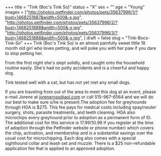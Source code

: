 +++
title = "Tink (Boc's Tink So)"
status = "X"
sex = ""
age = "Young"
images = ["http://photos.petfinder.com/photos/pets/35637996/1/?bust=1468251887&width=500&-x.jpg",
"http://photos.petfinder.com/photos/pets/35637996/2/?bust=1468251888&width=500&-x.jpg",
"http://photos.petfinder.com/photos/pets/35637996/3/?bust=1468251888&width=500&-x.jpg",
]
draft = false
slug = "Tink-Bocs-Tink-So"
+++
Tink (Boc's Tink So) is an almost painfully sweet little 18 month old girl who loves petting, and will poke you with her paw if you dare to stop petting her. 

From the first night she's slept solidly, and caught onto the household routine easily. She's had no potty accidents and is a cheerful and happy dog.

Tink tested well with a cat, but has not yet met any small dogs.

If you are traveling from out of the area to meet this dog at an event, please e-mail Jorene at joreneross@aol.com or call 515-967-6564 and we will do our best to make sure s/he is present.The adoption fee for greyhounds through HGA is $275. This fee pays for medical costs including spay/neuter surgery, shots, parasite treatments, and teeth cleaning. HGA also microchips every greyhound prior to adoption as a permanent form of ID. The additional cost for this service is $17.99 ($10.99 if you register at the time of adoption through the Petfinder website or phone number) which covers the chip, activation, and membership and is a substantial savings over the usual cost for microchipping. Each dog also comes with a special sighthound collar and leash set and muzzle. There is a $25 non-refundable application fee that is applied to an approved adoption.
